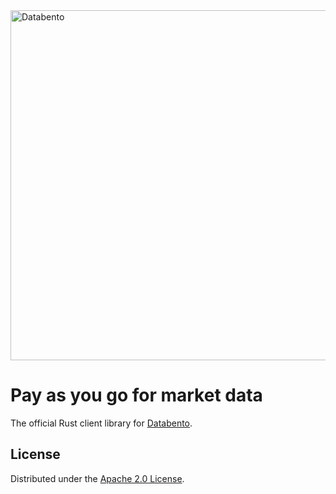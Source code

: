 <a href="https://databento.com">
  <picture>
    <source media="(prefers-color-scheme: dark)" srcset="https://dzv012k6yye9u.cloudfront.net/brand/logo-white.png">
    <source media="(prefers-color-scheme: light)" srcset="https://dzv012k6yye9u.cloudfront.net/brand/logo.png">
    <img alt="Databento" src="https://dzv012k6yye9u.cloudfront.net/brand/logo-white.png" width="560px">
  </picture>
</a>

# Pay as you go for market data

The official Rust client library for [Databento](https://databento.com).

## License
Distributed under the [Apache 2.0 License](https://www.apache.org/licenses/LICENSE-2.0.html).
